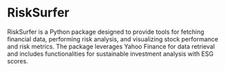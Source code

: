 # RiskSurfer
 RiskSurfer is a Python package designed to provide tools for fetching financial data, performing risk analysis, and visualizing stock performance and risk metrics. The package leverages Yahoo Finance for data retrieval and includes functionalities for sustainable investment analysis with ESG scores.
